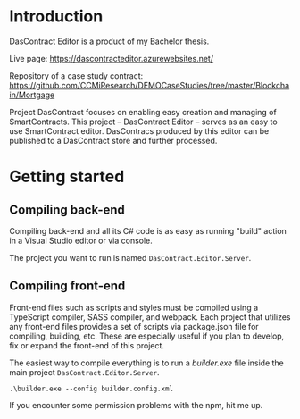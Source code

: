# Introduction

DasContract Editor is a product of my Bachelor thesis.

Live page: https://dascontracteditor.azurewebsites.net/

Repository of a case study contract: https://github.com/CCMiResearch/DEMOCaseStudies/tree/master/Blockchain/Mortgage

Project DasContract focuses on enabling easy creation and managing of SmartContracts. This project – DasContract Editor – serves as an easy to use SmartContract editor. DasContracs produced by this editor can be published to a DasContract store and further processed. 

# Getting started

## Compiling back-end

Compiling back-end and all its C# code is as easy as running "build" action in a Visual Studio editor or via console.

The project you want to run is named `DasContract.Editor.Server`.

## Compiling front-end

Front-end files such as scripts and styles must be compiled using a TypeScript compiler, SASS compiler, and webpack. Each project that utilizes any front-end files provides a set of scripts via package.json file for compiling, building, etc. These are especially useful if you plan to develop, fix or expand the front-end of this project.

The easiest way to compile everything is to run a _builder.exe_ file inside the main project `DasContract.Editor.Server`.

`.\builder.exe --config builder.config.xml`

If you encounter some permission problems with the npm, hit me up. 

